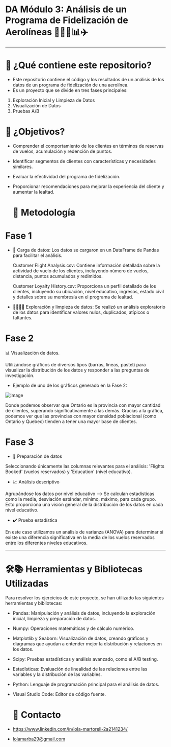# DA Módulo 3: Análisis de un Programa de Fidelización de Aerolíneas 👩🏻‍💻📊✈️
-------------------------------------

  # 🔎 ¿Qué contiene este repositorio?
  
- Este repositorio contiene el código y los resultados de un análisis de los datos de un programa de fidelización de una aerolínea.
- Es un proyecto que se divide en tres fases principales:

1. Exploración Inicial y Limpieza de Datos
2. Visualización de Datos
3. Pruebas A/B 


  # 📌 ¿Objetivos? 

- Comprender el comportamiento de los clientes en términos de reservas de vuelos, acumulación y redención de puntos.
- Identificar segmentos de clientes con características y necesidades similares.
- Evaluar la efectividad del programa de fidelización.
- Proporcionar recomendaciones para mejorar la experiencia del cliente y aumentar la lealtad.


   # 🧮 Metodología

# Fase 1

- 🔋 Carga de datos: Los datos se cargaron en un DataFrame de Pandas para facilitar el análisis.

  Customer Flight Analysis.csv: Contiene información detallada sobre la actividad de vuelo de los clientes, incluyendo número de vuelos, distancia, puntos acumulados y redimidos.

  Customer Loyalty History.csv: Proporciona un perfil detallado de los clientes, incluyendo su ubicación, nivel educativo, ingresos, estado civil y detalles sobre su membresía en el programa de lealtad.

- 🕵🏻‍♀️🧹 Exploración y limpieza de datos: Se realizó un análisis exploratorio de los datos para identificar valores nulos, duplicados, atípicos o faltantes.

# Fase 2

📊 Visualización de datos.

Utilizándose gráficos de diversos tipos (barras, líneas, pastel) para visualizar la distribución de los datos y responder a las preguntas de investigación.

- Ejemplo de uno de los gráficos generado en la Fase 2:

![image](https://github.com/user-attachments/assets/f0975910-bfa0-464c-8ff7-eaac7295d31e)


Donde podemos observar que Ontario es la provincia con mayor cantidad de clientes, superando significativamente a las demás. 
Gracias a la gráfica, podemos ver que las provincias con mayor densidad poblacional (como Ontario y Quebec) tienden a tener una mayor base de clientes.


# Fase 3 

- 📝 Preparación de datos
  
Seleccionando únicamente las columnas relevantes para el análisis: 'Flights Booked' (vuelos reservados) y 'Education' (nivel educativo).

- 📈 Análisis descriptivo
  
Agrupándose los datos por nivel educativo --> Se calculan estadísticas como la media, desviación estándar, mínimo, máximo, para cada grupo. Esto proporciona una visión general de la distribución de los datos en cada nivel educativo.

- ✔️ Prueba estadística
  
En este caso utilizamos un análisis de varianza (ANOVA) para determinar si existe una diferencia significativa en la media de los vuelos reservados entre los diferentes niveles educativos.

------------------------------------------
  
  # 🛠️📚 Herramientas y Bibliotecas Utilizadas

Para resolver los ejercicios de este proyecto, se han utilizado las siguientes herramientas y bibliotecas:

- Pandas: Manipulación y análisis de datos, incluyendo la exploración inicial, limpieza y preparación de datos.
- Numpy: Operaciones matemáticas y de cálculo numérico.
- Matplotlib y Seaborn: Visualización de datos, creando gráficos y diagramas que ayudan a entender mejor la distribución y relaciones en los datos.
- Scipy: Pruebas estadísticas y análisis avanzado, como el A/B testing.
- Estadísticas: Evaluación de linealidad de las relaciones entre las variables y la distribución de las variables.
- Python: Lenguaje de programación principal para el análisis de datos.
- Visual Studio Code: Editor de código fuente.


  # 📩 Contacto
- https://www.linkedin.com/in/lola-martorell-2a2141234/
- lolamarba29@gmail.com

